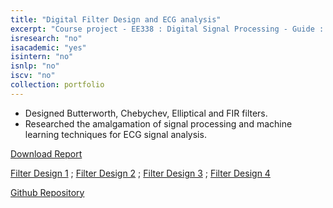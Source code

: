 ```yaml
---
title: "Digital Filter Design and ECG analysis"
excerpt: "Course project - EE338 : Digital Signal Processing - Guide : Prof. Vikram Gadre"
isresearch: "no"
isacademic: "yes"
isintern: "no"
isnlp: "no"
iscv: "no"
collection: portfolio
---
```


* Designed Butterworth, Chebychev, Elliptical and FIR filters.
* Researched the amalgamation of signal processing and machine learning techniques for ECG signal analysis.


[Download Report](http://amparulekar.github.io/files/ECG_RND.pdf) 

[Filter Design 1](http://amparulekar.github.io/files/but.pdf) ; [Filter Design 2](http://amparulekar.github.io/files/che.pdf) ; [Filter Design 3](http://amparulekar.github.io/files/ell.pdf) ; [Filter Design 4](http://amparulekar.github.io/files/fir.pdf) 

[Github Repository](https://github.com/Amparulekar/Digital-Signal-Processing-Filter-Design-and-ECG-Analysis)
